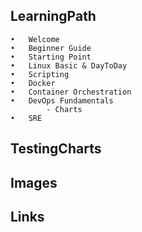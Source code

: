 ## LearningPath
    •	Welcome    
    •	Beginner Guide
    •	Starting Point
    •	Linux Basic & DayToDay
    •	Scripting
    •	Docker
    •	Container Orchestration
    •	DevOps Fundamentals
            - Charts
    •	SRE

## TestingCharts

## Images

## Links
